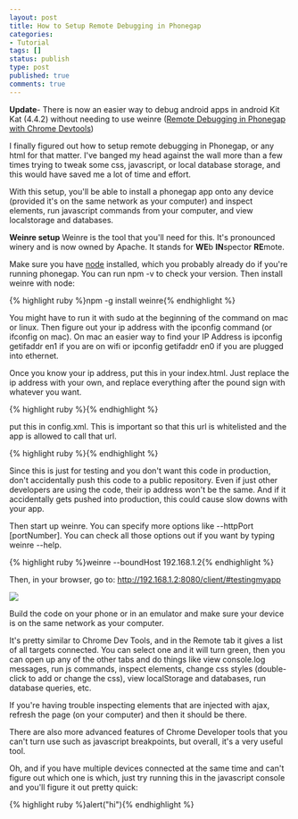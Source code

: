 ```yaml
---
layout: post
title: How to Setup Remote Debugging in Phonegap
categories:
- Tutorial
tags: []
status: publish
type: post
published: true
comments: true
---
```


**Update**- There is now an easier way to debug android apps in android Kit Kat (4.4.2) without needing to use weinre ([Remote Debugging in Phonegap with Chrome Devtools]({{site.url}}/remote-debugging-in-phonegap-with-chrome-devtools))

I finally figured out how to setup remote debugging in Phonegap, or any html for that matter. I've banged my head against the wall more than a few times trying to tweak some css, javascript, or local database storage, and this would have saved me a lot of time and effort.

With this setup, you'll be able to install a phonegap app onto any device (provided it's on the same network as your computer) and inspect elements, run javascript commands from your computer, and view localstorage and databases.

**Weinre setup**
Weinre is the tool that you'll need for this. It's pronounced winery and is now owned by Apache. It stands for **WE**b **IN**spector **RE**mote.

Make sure you have [node](http://nodejs.org/) installed, which you probably already do if you're running phonegap. You can run npm -v to check your version. Then install weinre with node:

{% highlight ruby %}npm -g install weinre{% endhighlight %}

You might have to run it with sudo at the beginning of the command on mac or linux. Then figure out your ip address with the ipconfig command (or ifconfig on mac). On mac an easier way to find your IP Address is ipconfig getifaddr en1 if you are on wifi or ipconfig getifaddr en0 if you are plugged into ethernet.

Once you know your ip address, put this in your index.html. Just replace the ip address with your own, and replace everything after the pound sign with whatever you want.

{% highlight ruby %}<script src="http://192.168.1.2:8080/target/target-script-min.js#testingmyapp"></script>{% endhighlight %}

put this in config.xml. This is important so that this url is whitelisted and the app is allowed to call that url.

{% highlight ruby %}<access origin="http://192.168.1.2:8080/*" />{% endhighlight %}

Since this is just for testing and you don't want this code in production, don't accidentally push this code to a public repository. Even if just other developers are using the code, their ip address won't be the same. And if it accidentally gets pushed into production, this could cause slow downs with your app.

Then start up weinre. You can specify more options like --httpPort [portNumber]. You can check all those options out if you want by typing weinre --help.

{% highlight ruby %}weinre --boundHost 192.168.1.2{% endhighlight %}

Then, in your browser, go to:
http://192.168.1.2:8080/client/#testingmyapp

<img src="{{site.url}}/assets/uploads/2013/10/weire.png" />

Build the code on your phone or in an emulator and make sure your device is on the same network as your computer.

It's pretty similar to Chrome Dev Tools, and in the Remote tab it gives a list of all targets connected. You can select one and it will turn green, then you can open up any of the other tabs and do things like view console.log messages, run js commands, inspect elements, change css styles (double-click to add or change the css), view localStorage and databases, run database queries, etc.

If you're having trouble inspecting elements that are injected with ajax, refresh the page (on your computer) and then it should be there.

There are also more advanced features of Chrome Developer tools that you can't turn use such as javascript breakpoints, but overall, it's a very useful tool.

Oh, and if you have multiple devices connected at the same time and can't figure out which one is which, just try running this in the javascript console and you'll figure it out pretty quick:

{% highlight ruby %}alert("hi"){% endhighlight %}
